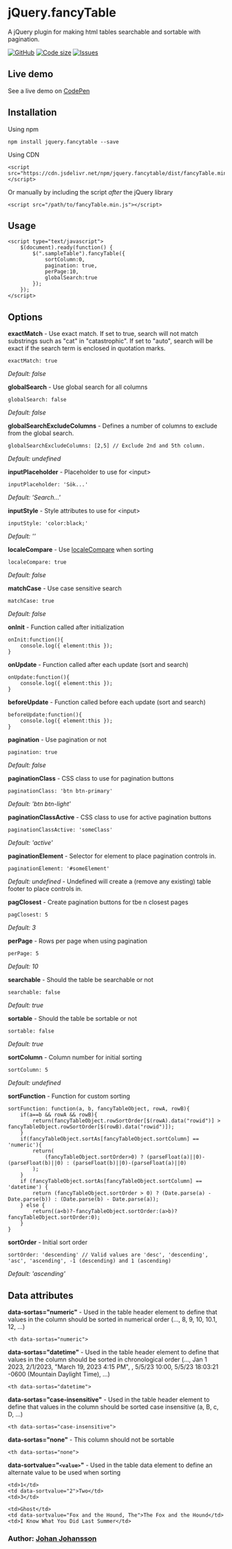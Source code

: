 # jQuery.fancyTable

A jQuery plugin for making html tables searchable and sortable with pagination.

[![GitHub](https://img.shields.io/github/license/mashape/apistatus.svg)](https://github.com/myspace-nu/jquery.fancyTable/blob/master/LICENSE)
[![Code size](https://img.shields.io/github/languages/code-size/myspace-nu/jquery.fancyTable)](https://github.com/myspace-nu/jquery.fancyTable)
[![Issues](https://img.shields.io/github/issues-raw/myspace-nu/jquery.fancyTable)](https://github.com/myspace-nu/jquery.fancyTable/issues)

## Live demo

See a live demo on [CodePen](https://codepen.io/myspace-nu/full/ZVEKyR)

## Installation

Using npm

	npm install jquery.fancytable --save

Using CDN

	<script src="https://cdn.jsdelivr.net/npm/jquery.fancytable/dist/fancyTable.min.js"></script>

Or manually by including the script *after* the jQuery library

	<script src="/path/to/fancyTable.min.js"></script>

## Usage

	<script type="text/javascript">
		$(document).ready(function() {
			$(".sampleTable").fancyTable({
				sortColumn:0,
				pagination: true,
				perPage:10,
				globalSearch:true
			});		
		});
	</script>

## Options

**exactMatch** - Use exact match. If set to true, search will not match substrings such as "cat" in "catastrophic". If set to "auto", search will be exact if the search term is enclosed in quotation marks.

    exactMatch: true

*Default: false*

**globalSearch** - Use global search for all columns

    globalSearch: false

*Default: false*

**globalSearchExcludeColumns** - Defines a number of columns to exclude from the global search.

    globalSearchExcludeColumns: [2,5] // Exclude 2nd and 5th column.

*Default: undefined*

**inputPlaceholder** - Placeholder to use for &lt;input&gt;

    inputPlaceholder: 'Sök...'

*Default: 'Search...'*

**inputStyle** - Style attributes to use for &lt;input&gt;

    inputStyle: 'color:black;'

*Default: ''*

**localeCompare** - Use [localeCompare](https://developer.mozilla.org/en-US/docs/Web/JavaScript/Reference/Global_Objects/String/localeCompare) when sorting

    localeCompare: true

*Default: false*

**matchCase** - Use case sensitive search

    matchCase: true

*Default: false*

**onInit** - Function called after initialization

	onInit:function(){
		console.log({ element:this });
	}

**onUpdate** - Function called after each update (sort and search)

	onUpdate:function(){
		console.log({ element:this });
	}

**beforeUpdate** - Function called before each update (sort and search)

	beforeUpdate:function(){
		console.log({ element:this });
	}

**pagination** - Use pagination or not

    pagination: true

*Default: false*

**paginationClass** - CSS class to use for pagination buttons

    paginationClass: 'btn btn-primary'

*Default: 'btn btn-light'*

**paginationClassActive** - CSS class to use for active pagination buttons

    paginationClassActive: 'someClass'

*Default: 'active'*

**paginationElement** - Selector for element to place pagination controls in.

    paginationElement: '#someElement'

*Default: undefined* - Undefined will create a (remove any existing) table footer to place controls in.

**pagClosest** - Create pagination buttons for tbe n closest pages

    pagClosest: 5

*Default: 3*

**perPage** - Rows per page when using pagination

    perPage: 5

*Default: 10*

**searchable** - Should the table be searchable or not

    searchable: false

*Default: true*

**sortable** - Should the table be sortable or not

    sortable: false

*Default: true*

**sortColumn** - Column number for initial sorting

    sortColumn: 5

*Default: undefined*

**sortFunction** - Function for custom sorting

	sortFunction: function(a, b, fancyTableObject, rowA, rowB){
		if(a==b && rowA && rowB){
			return(fancyTableObject.rowSortOrder[$(rowA).data("rowid")] > fancyTableObject.rowSortOrder[$(rowB).data("rowid")]);
		}
		if(fancyTableObject.sortAs[fancyTableObject.sortColumn] == 'numeric'){
			return(
				(fancyTableObject.sortOrder>0) ? (parseFloat(a)||0)-(parseFloat(b)||0) : (parseFloat(b)||0)-(parseFloat(a)||0)
			);
		}
		if (fancyTableObject.sortAs[fancyTableObject.sortColumn] == 'datetime') {
			return (fancyTableObject.sortOrder > 0) ? (Date.parse(a) - Date.parse(b)) : (Date.parse(b) - Date.parse(a));
		} else {
			return((a<b)?-fancyTableObject.sortOrder:(a>b)?fancyTableObject.sortOrder:0);
		}
	}

**sortOrder** - Initial sort order

    sortOrder: 'descending' // Valid values are 'desc', 'descending', 'asc', 'ascending', -1 (descending) and 1 (ascending)

*Default: 'ascending'*

## Data attributes

**data-sortas="numeric"** - Used in the table header element <th> to define that values in the column should be sorted in numerical order (..., 8, 9, 10, 10.1, 12, ...)

	<th data-sortas="numeric">

**data-sortas="datetime"** - Used in the table header element <th> to define that values in the column should be sorted in chronological order (..., Jan 1 2023, 2/1/2023, "March 19, 2023 4:15 PM", , 5/5/23 10:00, 5/5/23 18:03:21 -0600 (Mountain Daylight Time), ...)

	<th data-sortas="datetime">

**data-sortas="case-insensitive"** - Used in the table header element <th> to define that values in the column should be sorted case insensitive (a, B, c, D, ...)

	<th data-sortas="case-insensitive">

**data-sortas="none"** - This column should not be sortable

	<th data-sortas="none">

**data-sortvalue="`<value>`"** - Used in the table data element <td> to define an alternate value to be used when sorting

	<td>1</td>
	<td data-sortvalue="2">Two</td>
	<td>3</td>

	<td>Ghost</td>
	<td data-sortvalue="Fox and the Hound, The">The Fox and the Hound</td>
	<td>I Know What You Did Last Summer</td>


### Author: [Johan Johansson](https://github.com/myspace-nu)
